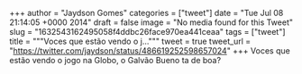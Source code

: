 
+++
author = "Jaydson Gomes"
categories = ["tweet"]
date = "Tue Jul 08 21:14:05 +0000 2014"
draft = false
image = "No media found for this Tweet"
slug = "1632543162495058f4ddbc26face970ea441ceaa"
tags = ["tweet"]
title = """Voces que estão vendo o j..."""
tweet = true
tweet_url = "https://twitter.com/jaydson/status/486619252598657024"
+++
Voces que estão vendo o jogo na Globo, o Galvão Bueno ta de boa?
